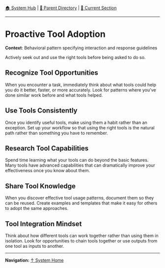 [🏠 System Hub](../INDEX.md) | [📁 Parent Directory](./) | [📖 Current Section](#)

---

# Proactive Tool Adoption

**Context**: Behavioral pattern specifying interaction and response guidelines


Actively seek out and use the right tools before being asked to do so.

## Recognize Tool Opportunities

When you encounter a task, immediately think about what tools could help you do it better, faster, or more accurately. Look for patterns where you've done similar work before and what tools helped.

## Use Tools Consistently

Once you identify useful tools, make using them a habit rather than an exception. Set up your workflow so that using the right tools is the natural path rather than something you have to remember.

## Research Tool Capabilities

Spend time learning what your tools can do beyond the basic features. Many tools have advanced capabilities that can dramatically improve your effectiveness once you know about them.

## Share Tool Knowledge

When you discover effective tool usage patterns, document them so they can be reused. Create examples and templates that make it easy for others to adopt the same approaches.

## Tool Integration Mindset

Think about how different tools can work together rather than using them in isolation. Look for opportunities to chain tools together or use outputs from one tool as inputs to another.

---
**Navigation:** [↑ System Home](../INDEX.md)

